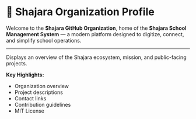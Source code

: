 # 🌿 Shajara Organization Profile

Welcome to the **Shajara GitHub Organization**, home of the **Shajara School Management System** — a modern platform designed to digitize, connect, and simplify school operations.

---

Displays an overview of the Shajara ecosystem, mission, and public-facing projects.

**Key Highlights:**
- Organization overview  
- Project descriptions  
- Contact links  
- Contribution guidelines  
- MIT License  

